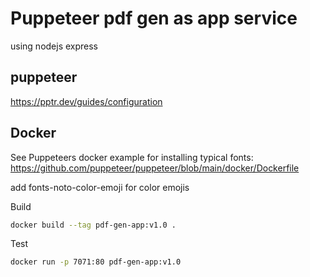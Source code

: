 # Puppeteer pdf gen as app service

using nodejs express

## puppeteer

https://pptr.dev/guides/configuration

## Docker

See Puppeteers docker example for installing typical fonts:  
https://github.com/puppeteer/puppeteer/blob/main/docker/Dockerfile

add fonts-noto-color-emoji for color emojis

Build

```sh
docker build --tag pdf-gen-app:v1.0 .

```

Test
```sh
docker run -p 7071:80 pdf-gen-app:v1.0
```